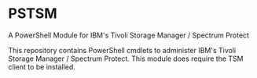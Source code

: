 # PSTSM
A PowerShell Module for IBM's Tivoli Storage Manager / Spectrum Protect

This repository contains PowerShell cmdlets to administer IBM's Tivoli Storage Manager / Spectrum Protect. This module does require the TSM client to be installed.
